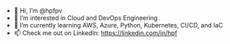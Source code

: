 - 👋 Hi, I’m @hpfpv
- 👀 I’m interested in Cloud and DevOps Engineering
- 🌱 I’m currently learning AWS, Azure, Python, Kubernetes, CI/CD, and IaC
- 📫 Check me out on LinkedIn: https://linkedin.com/in/hpf

<!---
hpfpv/hpfpv is a ✨ special ✨ repository because its `README.md` (this file) appears on your GitHub profile.
You can click the Preview link to take a look at your changes.
--->
